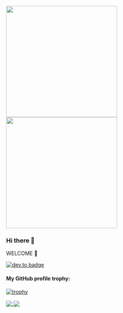 <img src="https://media.giphy.com/media/ZVik7pBtu9dNS/giphy.gif" width="300">  <img src="https://media.giphy.com/media/xT9IgzoKnwFNmISR8I/giphy.gif" width="300">



### Hi there 👋


WELCOME  :pray:



[![dev.to badge](https://img.shields.io/badge/linkedin-bandishankar-red)](https://www.linkedin.com/in/bandishankar/)


#### My GitHub profile trophy:
[![trophy](https://github-profile-trophy.vercel.app/?username=bandishankar&theme=onedark&row=2&column=3)](https://github.com/ryo-ma/github-profile-trophy)


<a href="https://github.com/neerazz">
  <img align="center" src="https://github-readme-stats.vercel.app/api/top-langs/?username=bandishankar&hide=css,html&layout=compact" />
</a>

<a href="https://github.com/neerazz">
  <img align="center" src="https://github-readme-stats.vercel.app/api?username=bandishankar&show_icons=true&hide=issues,contribs" />
</a>



<!--
**bandishankar/bandishankar** is a ✨ _special_ ✨ repository because its `README.md` (this file) appears on your GitHub profile.

Here are some ideas to get you started:

- 🔭 I’m currently working on ...
- 🌱 I’m currently learning ...
- 👯 I’m looking to collaborate on ...
- 🤔 I’m looking for help with ...
- 💬 Ask me about ...
- 📫 How to reach me: ...
- 😄 Pronouns: ...
- ⚡ Fun fact: ...
-->
